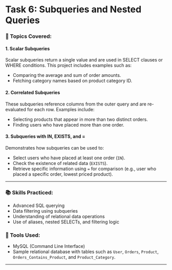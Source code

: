 # Task 6: Subqueries and Nested Queries


### 📌 Topics Covered:

#### 1. Scalar Subqueries
Scalar subqueries return a single value and are used in SELECT clauses or WHERE conditions. This project includes examples such as:
- Comparing the average and sum of order amounts.
- Fetching category names based on product category ID.

#### 2. Correlated Subqueries
These subqueries reference columns from the outer query and are re-evaluated for each row. Examples include:
- Selecting products that appear in more than two distinct orders.
- Finding users who have placed more than one order.

#### 3. Subqueries with IN, EXISTS, and =
Demonstrates how subqueries can be used to:
- Select users who have placed at least one order (`IN`).
- Check the existence of related data (`EXISTS`).
- Retrieve specific information using `=` for comparison (e.g., user who placed a specific order, lowest priced product).

---

### 📚 Skills Practiced:
- Advanced SQL querying
- Data filtering using subqueries
- Understanding of relational data operations
- Use of aliases, nested SELECTs, and filtering logic

### 🔧 Tools Used:
- MySQL (Command Line Interface)
- Sample relational database with tables such as `User`, `Orders`, `Product`, `Orders_Contains_Product`, and `Product_Category`.

---

